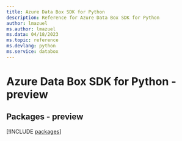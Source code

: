 ```yaml
---
title: Azure Data Box SDK for Python
description: Reference for Azure Data Box SDK for Python
author: lmazuel
ms.author: lmazuel
ms.data: 04/18/2023
ms.topic: reference
ms.devlang: python
ms.service: databox
---
```

# Azure Data Box SDK for Python - preview
## Packages - preview
[!INCLUDE [packages](data-box-index.md)]